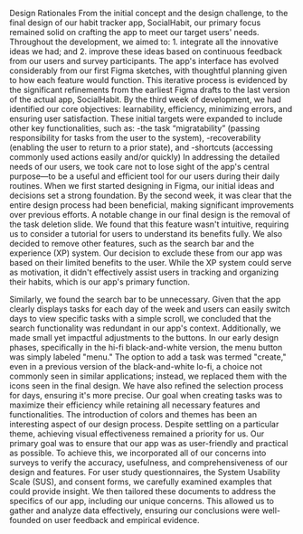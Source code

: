 Design Rationales
From the initial concept and the design challenge, to the final design of our habit tracker app, SocialHabit, our primary focus remained solid on crafting the app to meet our target users' needs. Throughout the development, we aimed to: 1. integrate all the innovative ideas we had; and 2. improve these ideas based on continuous feedback from our users and survey participants.
The app's interface has evolved considerably from our first Figma sketches, with thoughtful planning given to how each feature would function. This iterative process is evidenced by the significant refinements from the earliest Figma drafts to the last version of the actual app, SocialHabit.
By the third week of development, we had identified our core objectives: learnability, efficiency, minimizing errors, and ensuring user satisfaction. These initial targets were expanded to include other key functionalities, such as:
-the task “migratability” (passing responsibility for tasks from the user to the system),
-recoverability (enabling the user to return to a prior state), and
-shortcuts (accessing commonly used actions easily and/or quickly)
In addressing the detailed needs of our users, we took care not to lose sight of the app's central purpose—to be a useful and efficient tool for our users during their daily routines.
When we first started designing in Figma, our initial ideas and decisions set a strong foundation. By the second week, it was clear that the entire design process had been beneficial, making significant improvements over previous efforts.
A notable change in our final design is the removal of the task deletion slide. We found that this feature wasn't intuitive, requiring us to consider a tutorial for users to understand its benefits fully.
We also decided to remove other features, such as the search bar and the experience (XP) system. Our decision to exclude these from our app was based on their limited benefits to the user. While the XP system could serve as motivation, it didn't effectively assist users in tracking and organizing their habits, which is our app's primary function.

Similarly, we found the search bar to be unnecessary. Given that the app clearly displays tasks for each day of the week and users can easily switch days to view specific tasks with a simple scroll, we concluded that the search functionality was redundant in our app's context.
Additionally, we made small yet impactful adjustments to the buttons. In our early design phases, specifically in the hi-fi black-and-white version, the menu button was simply labeled "menu." The option to add a task was termed "create," even in a previous version of the black-and-white lo-fi, a choice not commonly seen in similar applications; instead, we replaced them with the icons seen in the final design. We have also refined the selection process for days, ensuring it's more precise. Our goal when creating tasks was to maximize their efficiency while retaining all necessary features and functionalities. The introduction of colors and themes has been an interesting aspect of our design process. Despite settling on a particular theme, achieving visual effectiveness remained a priority for us.
Our primary goal was to ensure that our app was as user-friendly and practical as possible. To achieve this, we incorporated all of our concerns into surveys to verify the accuracy, usefulness, and comprehensiveness of our design and features.
For user study questionnaires, the System Usability Scale (SUS), and consent forms, we carefully examined examples that could provide insight. We then tailored these documents to address the specifics of our app, including our unique concerns. This allowed us to gather and analyze data effectively, ensuring our conclusions were well-founded on user feedback and empirical evidence.


